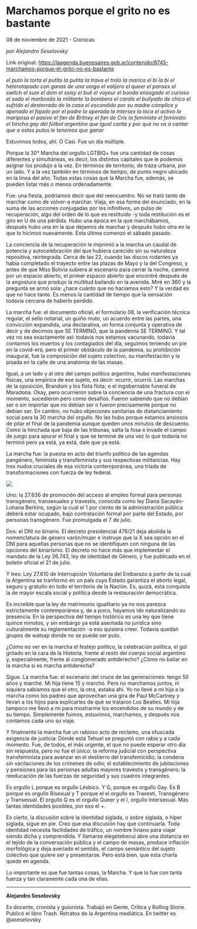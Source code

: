 # Marchamos porque el grito no es bastante



08 de noviembre de 2021 - Crónicas

_por Alejandro Seselovsky_

Link original: https://laagenda.buenosaires.gob.ar/contenido/8745-marchamos-porque-el-grito-no-es-bastante



*el puto la torta el putito la putita la trava el trolo la marica el bi la bi el héterotapado con ganas de una verga el valijero el queer el pansex el switch el sum el dom el ssisy el bull el voyeur el bonda ensogado el curioso el sado el morbosito la militante la bombera el carolo el bullyado de chico el sufrido el desterrado de la casa el escondido por su madre cómplice y apenada el fajado por el padre la operada la intersex la loca el activo la mariposa el pasivo el fan de Britney el fan de Cris la feminista el feministo el hincha gay del fútbol argentino que igual canta y por qué no va a cantar que a estos putos le tenemos que ganar*




Estuvimos todos, ahí. O Casi. Fue un día múltiple.




Porque la 30° Marcha del orgullo LGTBIQ+ fue una cantidad de cosas diferentes y simultáneas, es decir, los distintos capitales que le podemos asignar los produjo a la vez. En términos de territorio, de traza urbana, por un lado. Y a la vez también en términos de tiempo, de punto negro ubicado en la línea del año. Todas estas cosas que la Marcha fue, además, se pueden listar más o menos ordenadamente.




Fue: una fiesta, podríamos decir que del reencuentro. No se trató tanto de marchar como de volver-a marchar. Viaja, en esa forma del enunciado, en la suma de las acciones conjugadas por los infinitivos, un pulso de recuperación, algo del orden de lo que es restituido -y toda restitución es el giro en U de una pérdida. Hubo una época en la que marchábamos, después hubo una en la que dejamos de marchar y después hubo otra en la que lo hicimos nuevamente. Esta última comenzó el sábado pasado.




La conciencia de la recuperación le imprimió a la marcha un caudal de potencia y autocelebración del que hubiera carecido sin su naturaleza repositiva, reintegrada. Cerca de las 22, cuando las discos rodantes ya había completado el trayecto entre las plazas de Mayo y la del Congreso, y antes de que Miss Bolivia subiera al escenario para cerrar la noche, caminé por un espacio abierto, el primer espacio abierto que encontré después de la angostura que produjo la multitud bailando en la avenida. Miré en 360 y la pregunta se armó sola: ¿hace cuánto que no hacíamos esto? Y la verdad es que no hace tanto. Es menos la cantidad de tiempo que la sensación todavía cercana de haberlo perdido.




La marcha fue: el documento oficial, el formulario 08, la verificación técnica regular, el sello notarial, un guiño muto, un acuerdo entre las partes, una convicción expandida, una declarativa, un forma conjunta y operativa de decir y de decirnos que SE TERMINÓ, que la pandemia SE TERMINÓ. Y tal vez no sea exactamente así: todavía nos estamos vacunando, todavía contamos los muertos y los contagiados del día, seguimos teniendo un pie en la covid-era, pero el primer obstáculo de la pandemia, su prohibición inaugural, fue la composiciòn del sujeto colectivo, su manifestaciòn y la pisada en la calle de una anatomía de las masas.




Igual, a un lado y al otro del campo político argentino, hubo manifestaciones físicas, una empírica de ese sujeto, es decir: ocurrir, ocurrió. Las marchas de la oposición, Brandoni y los flota flota; o el ingobernable funeral de Maradona. Okay, pero ocurrieron sobre la conciencia de una fractura con el momento, sucedieron pero como desafìos. Fueron sabiendo que no debían ser o sin importar que no debían ser o fueron precisamente porque no debían ser. En cambio, no hubo objeciones sanitarias de distanciamiento social para la 30 marcha del orgullo. No las hubo porque estamos ansiosos de pitar el final de la pandemia aunque queden unos minutos de descuento. Como la hinchada que baja de las tribunas, salta la fosa e invade el campo de juego para apurar el final y que se termine de una vez lo que todavía no terminó pero ya está, ya está, dale que ya está.




La marcha fue: la puesta en acto del triunfo político de las agendas pangénero, feminista y transfeminista y sus respectivas militancias. Hay tres nudos cruciales de esa victoria contemporánea, una tríada de transformaciones con fuerza de ley federal.




![](https://cdn.feater.me/files/images/109895/44acf5bc-e556-412a-911b-e2ce5e68c14f.png)




Uno: la 27.636 de promoción del acceso al empleo formal para personas transgénero, transexuales y travestis, conocida como ley Diana Sacayán-Lohana Berkins, según la cual el 1 por ciento de la administración pública deberá estar ocupado, bajo contratación formal por parte del Estado, por personas transgénero. Fue promulgada el 7 de julio.




Dos: el DNI no binario. El decreto presidencial 476/21 deja abolida la nomenclatura de género varón/mujer e instruye que la X sea opción en el DNI para aquellas personas que no se identifiquen con ninguna de las opciones del binarismo. El decreto no hace más que implementar el mandato de la Ley 26.743, ley de identidad de Género, y fue publicado en el boletín oficial el 21 de julio.




Y tres: Ley 27.610 de Interrupción Voluntaria del Embarazo a partir de la cual la Argentina se tranformó en un país cuyo Estado garantiza el aborto legal, seguro y gratuito en todo el territorio de la Nación. Es, quizá, esta conquista la de mayor escala social y política desde la restauración democrática.




Es increíble que la ley de matrimonio igualitario ya no nos parezca estrictamente contemporánea y, de a poco, hayamos ido naturalizando su presencia. En la perspectiva del tiempo histórico es una ley que tiene quince minutos, y sin embargo ya está asentada no jurídica sino culturalmente su reglamentación -o eso quisiera creer. Todavía quedan grupos de watsap donde no se puede ser puto.




¿Cómo no ver en la marcha el festejo político, la celebración política, el gol gritado en la cara de la Historia, frente al resto del cuerpo social argentino y, especialmente, frente al conglomerado antiderecho? ¿Cómo no bailar en la marcha si es marcha antiderecha?




Sigue. La marcha fue: el escenario del cruce de las generaciones: tengo 50 años y marché. Mi hija tiene 15 y marchó. Pero no marchamos juntos, ni siquiera sabíamos que el otro, la otra, estaba ahí. Yo no llevé a mi hija a la marcha como los padres que aprovechan una gira de Paul McCartney y llevan a los hijos para explicarles de qué se trataron Los Beatles. Mi hija tampoco me llevó a mí para mostrarme los encendidos de su mundo y de su tiempo. Simplemente fuimos, estuvimos, marchamos, y después nos contamos cada uno su viaje.




Y finalmente la marcha fue un rabioso acto de reclamo, una ofuscada exigencia de justicia: Dónde está Tehuel se preguntó con rabia y a cada momento. Fue, de todos, el más urgente, el que no puede esperar otro día sin respuesta, pero no fue el único: la reforma judicial con perspectiva transfeminista para avanzar en el destierro del transfemicidio; la condena sin vacilaciones de los crímenes de odio; el establecimiento de jubilaciones y pensiones para las personas adultas mayores travestis y transgénero; la reeducación de las fuerzas de seguridad y sus cuadros integrantes.




Es orgullo L porque es orgullo Lésbico. Y G, porque es orgullo Gay. Es B porque es orgullo Bisexual y T porque el el orgullo es Travesti, Transgénero y Transexual. El orgullo Q es el orgullo Queer y el I, orgullo Intersexual. Más tantas identidades posibles, por eso el +.




Es cierto, la discusión sobre la identidad siglada, o sobre siglada, o híper siglada, sigue en pie. Creo que esa discusión hay que continuarla. Toda identidad necesita facilidades de tráfico, un nombre liviano para viajar siendo dicha y comprendida. Y llamarse elegetebecui abre una distancia en el tejido de la conversación pública y el campo de masas, produce inflación morfológica y deja averiado el sentido, el campo semántico del sujeto colectivo que quiere ser y presentarse. Pero está bien, que esta charla quede en agenda.




Lo importante es que fue tantas cosas, la Marcha. Y que lo fue con tanta fuerza y tan claramente cada una de ellas.




---




**Alejandro Seselovsky**




Es docente, cronista y guionista. Trabajó en Gente, Crítica y Rolling Stone. Publicó el libro Trash. Retratos de la Argentina mediática. En twitter es @aseselovsky



